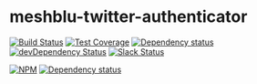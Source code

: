 # meshblu-twitter-authenticator

[![Build Status](https://travis-ci.org/octoblu/meshblu-authenticator-twitter.svg?branch=master)](https://travis-ci.org/octoblu/meshblu-authenticator-twitter)
[![Test Coverage](https://codecov.io/gh/octoblu/meshblu-authenticator-twitter/branch/master/graph/badge.svg)](https://codecov.io/gh/octoblu/meshblu-authenticator-twitter)
[![Dependency status](http://img.shields.io/david/octoblu/meshblu-authenticator-twitter.svg?style=flat)](https://david-dm.org/octoblu/meshblu-authenticator-twitter)
[![devDependency Status](http://img.shields.io/david/dev/octoblu/meshblu-authenticator-twitter.svg?style=flat)](https://david-dm.org/octoblu/meshblu-authenticator-twitter#info=devDependencies)
[![Slack Status](http://community-slack.octoblu.com/badge.svg)](http://community-slack.octoblu.com)

[![NPM](https://nodei.co/npm/meshblu-authenticator-twitter.svg?style=flat)](https://npmjs.org/package/meshblu-authenticator-twitter)
[![Dependency status](http://img.shields.io/david/octoblu/meshblu-authenticator-twitter.svg?style=flat)](https://david-dm.org/octoblu/meshblu-authenticator-twitter)

